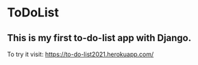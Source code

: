 # ToDoList
## This is my first to-do-list app with Django.
To try it visit: <https://to-do-list2021.herokuapp.com/>
